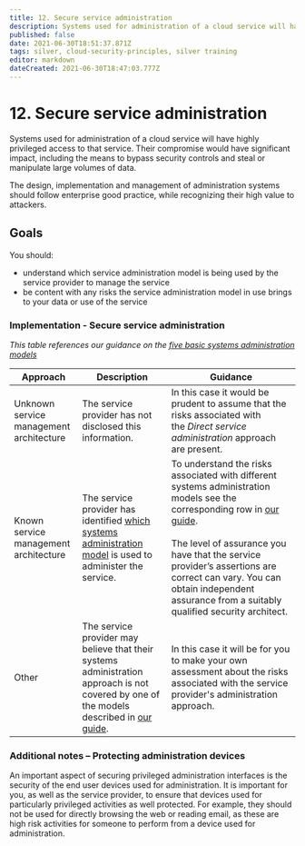 ```yaml
---
title: 12. Secure service administration
description: Systems used for administration of a cloud service will have highly privileged access to that service.
published: false
date: 2021-06-30T18:51:37.871Z
tags: silver, cloud-security-principles, silver training
editor: markdown
dateCreated: 2021-06-30T18:47:03.777Z
---
```


# 12\. Secure service administration

Systems used for administration of a cloud service will have highly privileged access to that service. Their compromise would have significant impact, including the means to bypass security controls and steal or manipulate large volumes of data.

The design, implementation and management of administration systems should follow enterprise good practice, while recognizing their high value to attackers.

## Goals

You should:

-   understand which service administration model is being used by the service provider to manage the service
-   be content with any risks the service administration model in use brings to your data or use of the service

### **Implementation - Secure service administration**

*This table references our guidance on the* [*five basic systems administration models*](/guidance/systems-administration-architectures)

| **Approach** | **Description** | **Guidance** |
| --- | --- | --- |
| Unknown service management architecture | The service provider has not disclosed this information. | In this case it would be prudent to assume that the risks associated with the *Direct service administration* approach are present. |
| Known service management architecture | The service provider has identified [which systems administration model](/guidance/systems-administration-architectures) is used to administer the service. | To understand the risks associated with different systems administration models see the corresponding row in [our guide](/guidance/systems-administration-architectures).<br><br>The level of assurance you have that the service provider’s assertions are correct can vary. You can obtain independent assurance from a suitably qualified security architect. |
| Other | The service provider may believe that their systems administration approach is not covered by one of the models described in [our guide](/guidance/systems-administration-architectures). | In this case it will be for you to make your own assessment about the risks associated with the service provider's administration approach. |

### **Additional notes – Protecting administration devices**

An important aspect of securing privileged administration interfaces is the security of the end user devices used for administration. It is important for you, as well as the service provider, to ensure that devices used for particularly privileged activities as well protected. For example, they should not be used for directly browsing the web or reading email, as these are high risk activities for someone to perform from a device used for administration.